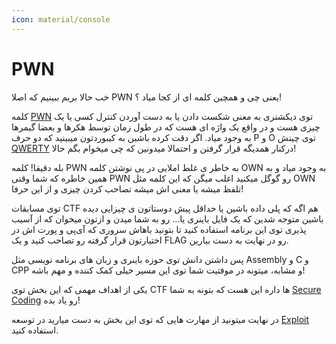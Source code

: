 ```yaml
---
icon: material/console
---
```

# PWN

خب حالا بریم ببینیم که اصلا PWN یعنی چی و همچین کلمه ای از کجا میاد ؟!

کلمه [PWN](https://dictionary.cambridge.org/dictionary/english/pwn) توی دیکشنری به معنی شکست دادن یا به دست آوردن کنترل کسی یا یک چیزی هست و در واقع یک واژه ای هست که در طول زمان توسط هکرها و بعضا گیمرها به وجود میاد. اگر دقت کرده باشین به کیبوردتون میبینید که دو حرف P و O توی چینش [QWERTY](https://en.wikipedia.org/wiki/QWERTY) درکنار همدیگه قرار گرفتن و احتمالا میدونین که چی میخوام بگم حالا! 

بله دقیقا! کلمه PWN به خاطر ی غلط املایی در پی نوشتن کلمه OWN به وجود میاد و به همین خاطره که شما وقتی PWN رو گوگل میکنید اغلب میگن که این کلمه مثل OWN تلفظ میشه یا معنی اش میشه تصاحب کردن چیزی و از این حرفا!

توی مسابقات CTF هم اگه که پلی داده باشین یا حداقل پیش دوستاتون ی چیزایی دیده باشین متوجه شدین که یک فایل باینری یا... رو به شما میدن و ازتون میخوان که از آسیب پذیری توی این برنامه استفاده کنید تا بتونید باهاش سروری که آی‌پی و پورت اش در اختیارتون قرار گرفته رو تصاحب کنید و یک FLAG رو در نهایت به دست بیارین.

پس داشتن دانش توی حوزه باینری و زبان های برنامه نویسی مثل Assembly و C و CPP و مشابه، میتونه در موفتیت شما توی این مسیر خیلی کمک کننده و مهم باشه!

یکی از اهداف مهمی که این بخش توی CTF ها داره این هست که بتونه به شما [Secure Coding](https://en.wikipedia.org/wiki/Secure_coding) رو یاد بده! 

در نهایت میتونید از مهارت هایی که توی این بخش به دست میارید در توسعه [Exploit](https://www.offsec.com/cyberversity/exploit-development/) استفاده کنید. 